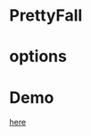 # PrettyFall

# options

# Demo
[here](https://namelessknight.github.io/PrettyFall/demo/index.html)

